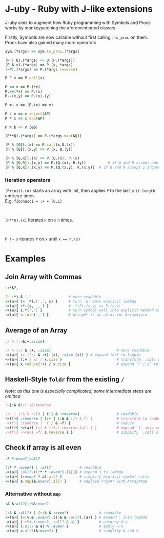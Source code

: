 <!--language-all: lang-rb -->

# J-uby - Ruby with J-like extensions

J-uby aims to augment how Ruby programming with Symbols and Procs works by monkeypatching the aforementioned classes.

Firstly, Symbols are now callable without first calling `.to_proc` on them. Procs have also gained many more operators

```ruby
sym.(*args) == sym.to_proc.(*args)

(P | Q).(*args) == Q.(P.(*args))
(P & x).(*args) == P.(x, *args)
(~P).(*args) == P.(*args.reverse)

P ^ x == P.call(x)

P << x == P.(*x)
P.>>(*x) == P.(x)
P.-(x,y) == P.(x).(y)

P =~ x == (P.(x) == x)

P / x == x.inject(&P)
P * x == x.map(&P)

P % b == P.(&b)

(P**Q).(*args) == P.(*args.map(&Q))

(P % [Q]).(x) == P.call(x,Q.(x))
(P % [Q]).(x,y) == P.(x, Q.(y))

(P % [Q,R]).(x) == P.(Q.(x), P.(x)
(P % [Q,R]).(x,y) == P.(Q.(x), R.(y))          # if Q and R accept one argument
(P % [Q,R]).(x,y) == P.(Q.(x,y), R.(x,y))  # if Q and R accept 2 arguments
```

### Iteration operators
`(P+init).(n)` starts an array with init, then applies `P` to the last `init.length` entries `n` times
<br>
E.g. `fibonacci = :+ + [0,1]`


<br>

`(P**n).(x)` iterates `P` on `x` `n` times.


<br>

`P !~ x` iterates `P` on `x` until `x == P.(x)`

# Examples

## Join Array with Commas

```ruby
~:*&?,

(~ :*) & ','                 # more readable
->(a){ (~ :*).(',', s) }     # turn `&` into explicit lambda
->(a){ :*.(s, ',') }         # `(~P).(x,y) == P.(y,x)`
->(a){ s.*(',') }            # turn symbol call into explicit method call
->(a){ s.join(',') }         # Array#* is an alias for Array#join
```
## Average of an Array
```ruby
:/ % [:/&:+,:size]

:/ % [:/ & :+, :size]                              # more readable
->(a){ :/.((:/ & :+).(x), :size.(x)) } # expand fork to lambda
->(a){ (:+ / x) / x.size }                         # transform `.call`s on procs to method accesses
->(a){ x.reduce(:+) / x.size }                     # expand `P / x` to `x.reduce(&P)`
```

## Haskell-Style `foldr` from the existing `/`
*Note: as this one is especially complicated, some intermediate steps are omitted*
```ruby
:~|:& &:/|:|&:reverse

(:~ | (:& & :/)) | (:| & :reverse)                 # readable
->(f){ :reverse | (:~ | (:& & :/) & f) }           # transform to lambda
->(f){ :reverse |  (:/ & ~f) }                     # reduce
->(f){ ->(a){ (:/ & ~f).(:reverse.(a)) } }         # expand `|` into curried lambda
->(f){ ->(a){ ~f/ a.reverse } }                    # simplify `.call`s
```

## Check if array is all even

```ruby
:* *:even?|:all?

(:* * :even?) | :all?             # readable
->(a){ :all?.((:* * :even?).(a))} # expand | to lambda
->(a){ (:even? * a).all? }        # simplify explicit symbol calls
->(a){ a.map(&:even?).all? }      # replace Proc#* with Array#map
```
### Alternative without `map`

```ruby
:& &:all?|~:%&:even?

(:& & :all?) | (~:% & :even?)              # readable
->(a){ (~:% & :even?).((:& & :all?).(a)) } # expand | into lambda
->(a){ (~:%).(:even?, :all? & a) }         # uncurry &'s
->(a){ (:all? & a) % :even? }              # apply ~:%
->(a){ a.all?(&:even?) }                   # simplify & and %
```
